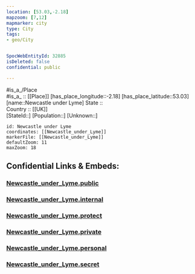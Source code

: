 ```yaml
---
location: [53.03,-2.18] 
mapzoom: [7,12] 
mapmarker: city 
type: City
tags:
- geo/City


SpocWebEntityId: 32885
isDeleted: false
confidential: public

---
```

#is_a_/Place  
#is_a_ :: [[Place]] 
[has_place_longitude::-2.18] 
[has_place_latitude::53.03] 
[name::Newcastle under Lyme] 
State ::  
Country :: [[UK]]  
[StateId::] 
[Population::] 
[Unknown::] 


```leaflet
id: Newcastle under Lyme
coordinates: [[Newcastle_under_Lyme]] 
markerFile: [[Newcastle_under_Lyme]] 
defaultZoom: 11 
maxZoom: 18
```


## Confidential Links & Embeds: 

### [Newcastle_under_Lyme.public](/_public/\Earth\Continent\Europe\Europe~North\UK\England\Regions~England\West_Midlands,Region\Stoke-on-Trent,County\cities~Stoke-on-TrentNewcastle_under_Lyme.public.md) 

### [Newcastle_under_Lyme.internal](/_internal/\Earth\Continent\Europe\Europe~North\UK\England\Regions~England\West_Midlands,Region\Stoke-on-Trent,County\cities~Stoke-on-TrentNewcastle_under_Lyme.internal.md) 

### [Newcastle_under_Lyme.protect](/_protect/\Earth\Continent\Europe\Europe~North\UK\England\Regions~England\West_Midlands,Region\Stoke-on-Trent,County\cities~Stoke-on-TrentNewcastle_under_Lyme.protect.md) 

### [Newcastle_under_Lyme.private](/_private/\Earth\Continent\Europe\Europe~North\UK\England\Regions~England\West_Midlands,Region\Stoke-on-Trent,County\cities~Stoke-on-TrentNewcastle_under_Lyme.private.md) 

### [Newcastle_under_Lyme.personal](/_personal/\Earth\Continent\Europe\Europe~North\UK\England\Regions~England\West_Midlands,Region\Stoke-on-Trent,County\cities~Stoke-on-TrentNewcastle_under_Lyme.personal.md) 

### [Newcastle_under_Lyme.secret](/_secret/\Earth\Continent\Europe\Europe~North\UK\England\Regions~England\West_Midlands,Region\Stoke-on-Trent,County\cities~Stoke-on-TrentNewcastle_under_Lyme.secret.md)

